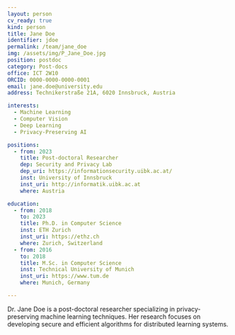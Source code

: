 ```yaml
---
layout: person
cv_ready: true
kind: person
title: Jane Doe
identifier: jdoe
permalink: /team/jane_doe
img: /assets/img/P_Jane_Doe.jpg
position: postdoc
category: Post-docs
office: ICT 2W10
ORCID: 0000-0000-0000-0001
email: jane.doe@university.edu
address: Technikerstraße 21A, 6020 Innsbruck, Austria

interests:
  - Machine Learning
  - Computer Vision
  - Deep Learning
  - Privacy-Preserving AI

positions:
  - from: 2023
    title: Post-doctoral Researcher
    dep: Security and Privacy Lab
    dep_uri: https://informationsecurity.uibk.ac.at/
    inst: University of Innsbruck
    inst_uri: http://informatik.uibk.ac.at
    where: Austria

education:
  - from: 2018
    to: 2023
    title: Ph.D. in Computer Science
    inst: ETH Zurich
    inst_uri: https://ethz.ch
    where: Zurich, Switzerland
  - from: 2016
    to: 2018
    title: M.Sc. in Computer Science
    inst: Technical University of Munich
    inst_uri: https://www.tum.de
    where: Munich, Germany

---
```


Dr. Jane Doe is a post-doctoral researcher specializing in privacy-preserving machine learning techniques. Her research focuses on developing secure and efficient algorithms for distributed learning systems.